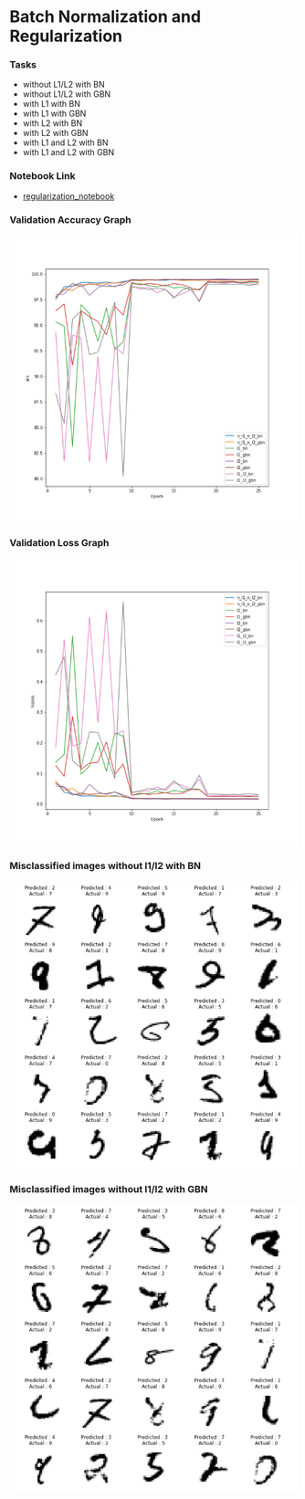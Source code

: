 # Batch Normalization and Regularization

### Tasks

- without L1/L2 with BN
- without L1/L2 with GBN
- with L1 with BN
- with L1 with GBN
- with L2 with BN
- with L2 with GBN
- with L1 and L2 with BN
- with L1 and L2 with GBN

### Notebook Link

- [regularization_notebook](https://github.com/myselfHimanshu/ai-vision-program/blob/master/Session-06/notebooks/MNIST_model_regularization.ipynb)

### Validation Accuracy Graph

![](https://github.com/myselfHimanshu/ai-vision-program/raw/master/Session-06/images/validation_acc.png)

### Validation Loss Graph

![](https://github.com/myselfHimanshu/ai-vision-program/raw/master/Session-06/images/validation_losses.png)

### Misclassified images without l1/l2 with BN

![](https://github.com/myselfHimanshu/ai-vision-program/raw/master/Session-06/images/n_l1_n_l2_bn_image.png)

### Misclassified images without l1/l2 with GBN

![](https://github.com/myselfHimanshu/ai-vision-program/raw/master/Session-06/images/n_l1_n_l2_gbn_image.png)
